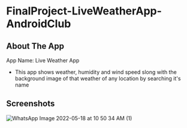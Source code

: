 # FinalProject-LiveWeatherApp-AndroidClub

## About The App
App Name: Live Weather App

* This app shows weather, humidity and wind speed slong with the background image of that weather of any location by searching it's name

## Screenshots
![WhatsApp Image 2022-05-18 at 10 50 34 AM (1)](https://user-images.githubusercontent.com/72189926/168963038-bc5f60a4-7922-47bb-8dc7-5c999f738a10.jpeg)
